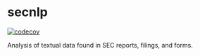# secnlp
[![codecov](https://codecov.io/gh/topher-lo/secnlp/branch/main/graph/badge.svg?token=MURPG4B3J0)](https://codecov.io/gh/topher-lo/secnlp) 

Analysis of textual data found in SEC reports, filings, and forms. 
